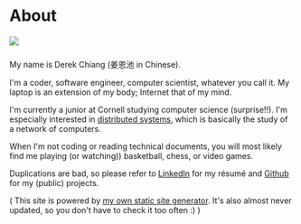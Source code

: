 # About

##### ![](/images/me.jpg)

My name is Derek Chiang (姜恩池 in Chinese).

I'm a coder, software engineer, computer scientist, whatever you call it.  My laptop is an extension of my body; Internet that of my mind.

I'm currently a junior at Cornell studying computer science (surprise!!). I'm especially interested in [distributed systems](http://en.wikipedia.org/wiki/Distributed_computing), which is basically the study of a network of computers.

When I'm not coding or reading technical documents, you will most likely find me playing (or watching)) basketball, chess, or video games.

Duplications are bad, so please refer to [LinkedIn](http://www.linkedin.com/in/derekchiang93) for my résumé and [Github](https://github.com/derekchiang) for my (public) projects.

( This site is powered by [my own static site generator](https://github.com/derekchiang/node-markdown-site).  It's also almost never updated, so you don't have to check it too often :) )
